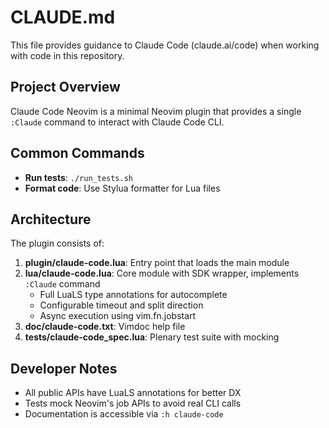 # CLAUDE.md

This file provides guidance to Claude Code (claude.ai/code) when working with code in this repository.

## Project Overview

Claude Code Neovim is a minimal Neovim plugin that provides a single `:Claude` command to interact with Claude Code CLI.

## Common Commands

- **Run tests**: `./run_tests.sh`
- **Format code**: Use Stylua formatter for Lua files

## Architecture

The plugin consists of:

1. **plugin/claude-code.lua**: Entry point that loads the main module
2. **lua/claude-code.lua**: Core module with SDK wrapper, implements `:Claude` command
   - Full LuaLS type annotations for autocomplete
   - Configurable timeout and split direction
   - Async execution using vim.fn.jobstart
3. **doc/claude-code.txt**: Vimdoc help file
4. **tests/claude-code_spec.lua**: Plenary test suite with mocking

## Developer Notes

- All public APIs have LuaLS annotations for better DX
- Tests mock Neovim's job APIs to avoid real CLI calls
- Documentation is accessible via `:h claude-code`